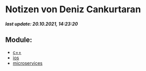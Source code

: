 # Notizen von Deniz Cankurtaran
##### last update: 20.10.2021, 14:23:20 
## Module:
 - [c++](c++/index.md)
 - [ios](ios/index.md)
 - [microservices](microservices/index.md)
